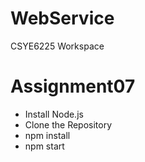 # WebService
CSYE6225 Workspace

# Assignment07 

- Install Node.js 
- Clone the Repository
- npm install
- npm start
